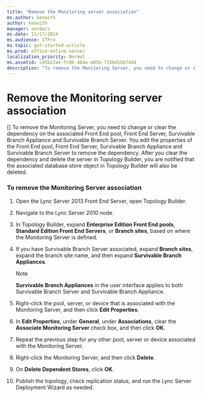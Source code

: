 ```yaml
---
title: "Remove the Monitoring server association"
ms.author: kenwith
author: kenwith
manager: serdars
ms.date: 11/17/2014
ms.audience: ITPro
ms.topic: get-started-article
ms.prod: office-online-server
localization_priority: Normal
ms.assetid: c45b22ae-fc06-484a-a05b-735bd1bb7448
description: "To remove the Monitoring Server, you need to change or clear the dependency on the associated Front End pool, Front End Server, Survivable Branch Appliance and Survivable Branch Server. You edit the properties of the Front End pool, Front End Server, Survivable Branch Appliance and Survivable Branch Server to remove the dependency. After you clear the dependency and delete the server in Topology Builder, you are notified that the associated database store object in Topology Builder will also be deleted."
---
```


# Remove the Monitoring server association
[]
To remove the Monitoring Server, you need to change or clear the dependency on the associated Front End pool, Front End Server, Survivable Branch Appliance and Survivable Branch Server. You edit the properties of the Front End pool, Front End Server, Survivable Branch Appliance and Survivable Branch Server to remove the dependency. After you clear the dependency and delete the server in Topology Builder, you are notified that the associated database store object in Topology Builder will also be deleted.
  
### To remove the Monitoring Server association

1. Open the Lync Server 2013 Front End Server, open Topology Builder.
    
2. Navigate to the Lync Server 2010 node.
    
3. In Topology Builder, expand **Enterprise Edition Front End pools**, **Standard Edition Front End Servers**, or **Branch sites**, based on where the Monitoring Server is defined.
    
4. If you have Survivable Branch Server associated, expand **Branch sites**, expand the branch site name, and then expand **Survivable Branch Appliances**.
    
    > [!NOTE]
    > **Survivable Branch Appliances** in the user interface applies to both Survivable Branch Server and Survivable Branch Appliance. 
  
5. Right-click the pool, server, or device that is associated with the Monitoring Server, and then click **Edit Properties**.
    
6. In **Edit Properties**, under **General**, under **Associations**, clear the **Associate Monitoring Server** check box, and then click **OK**.
    
7. Repeat the previous step for any other pool, server or device associated with the Monitoring Server.
    
8. Right-click the Monitoring Server, and then click **Delete**. 
    
9. On **Delete Dependent Stores**, click **OK**.
    
10. Publish the topology, check replication status, and run the Lync Server Deployment Wizard as needed. 
    

